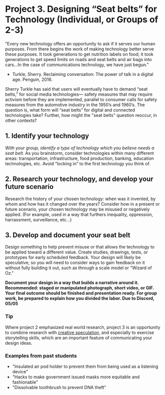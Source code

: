 # Project 3. Designing “Seat belts” for Technology (Individual, or Groups of 2-3) 

“Every new technology offers an opportunity to ask if it serves our human purposes. From there begins the work of making technology better serve these purposes. It took generations to get nutrition labels on food; it took generations to get speed limits on roads and seat belts and air bags into cars…In the case of communications technology, we have just begun."
- Turkle, Sherry. Reclaiming conversation: The power of talk in a digital age. Penguin, 2016.

Sherry Turkle has said that users will eventually have to demand “seat belts,” for social media technologies–– safety measures that may require activism before they are implemented, parallel to consumer calls for safety measures from the automotive industry in the 1950’s and 1960’s. The question is, what form will “seat belts” for digital and connected technologies take? Further, how might the "seat belts" question reoccur, in other contexts? 

## 1. Identify your technology
*With your group, identify a type of technology which you believe needs a seat belt.* As you brainstorm, consider technologies within many different areas: transportation, infrastructure, food production, banking, education technologies, etc. Avoid “locking in” to the first technology you think of. 

## 2. Research your technology, and develop your future scenario 
Research the history of your chosen technology: when was it invented, by whom and how has it changed over the years? Consider how in a present or future scenario, your chosen technology may be misused or negatively applied. (For example, used in a way that furthers inequality, oppression, harrassment, surveillance, etc...)  

## 3. Develop and document your seat belt  
Design something to help prevent misuse or that allows the technology to be applied toward a different value. Create studies, drawings, tests, or prototypes for early scheduled feedback. Your design will likely be speculative, so you will need to consider ways to gain feedback on it without fully building it out, such as through a scale model or "Wizard of Oz." 

**Document your design in a way that builds a narrative around it. Recommended: staged or manipulated photograph, short video, or GIF. Your final outcome should be finished and presentation ready. For group work, be prepared to explain how you divided the labor. Due to Discord, 05/05** 

### Tip 
Where project 2 emphasized real world research, project 3 is an opportunity to combine research with [creative speculation](https://docs.google.com/presentation/d/1s7xoa6iYcCZ_7PX9XTV-9vS7qcaaxKCn3BnwJ4J6i5s/edit?usp=sharing), and especially to exercise storytelling skills, which are an important feature of communicating your design ideas. 

### Examples from past students
* "Insulated air pod holder to prevent them from being used as a listening device" 
* "Hacks to make government issued masks more equitable and fashionable"
* "Dissolvable toothbrush to prevent DNA theft" 
